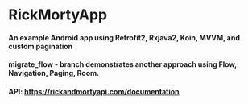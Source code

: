 # RickMortyApp

#### An example Android app using Retrofit2, Rxjava2, Koin, MVVM, and custom pagination

#### migrate_flow - branch demonstrates another approach using Flow, Navigation, Paging, Room.

#### API: https://rickandmortyapi.com/documentation

